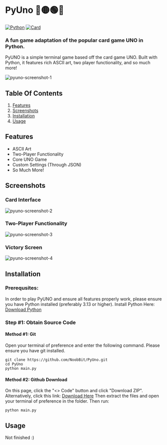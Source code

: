 # PyUno 🔴🟡🟢🔵
[![Python](https://img.shields.io/badge/Python-3776AB?logo=python&logoColor=fff)](#) [![Card](https://img.shields.io/badge/game-UNO-red)](#) 
### A fun game adaptation of the popular card game UNO in Python.
PyUNO is a simple terminal game based off the card game UNO. Built with Python, it features rich ASCII art, two player functionality, and so much more!

![pyuno-screenshot-1](https://github.com/user-attachments/assets/c8e571f1-e5ce-48cd-ba2a-97a5d4c79749)

## Table Of Contents
1. [Features](#features)
2. [Screenshots](#screenshots)
3. [Installation](#installation)
4. [Usage](#usage)

## Features
- ASCII Art
- Two-Player Functionality
- Core UNO Game
- Custom Settings (Through JSON)
- So Much More!

## Screenshots
### Card Interface
![pyuno-screenshot-2](https://github.com/user-attachments/assets/2fc4d3b7-c1dc-476b-a9e2-819a7b347107)
### Two-Player Functionality
![pyuno-screenshot-3](https://github.com/user-attachments/assets/2564ff8f-a06e-4fb5-827e-1fd46222fa06)
### Victory Screen
![pyuno-screenshot-4](https://github.com/user-attachments/assets/45ab8cb5-8b36-413f-b716-e506464a5663)

## Installation
### Prerequsites:
In order to play PyUNO and ensure all features properly work, please ensure you have Python installed (preferably 3.13 or higher). Install Python Here: [Download Python](https://www.python.org/downloads/)
### Step #1: Obtain Source Code
#### Method #1: Git
Open your terminal of preference and enter the following command. Please ensure you have git installed.
```
git clone https://github.com/NoobBit/PyUno.git
cd PyUno
python main.py
```
#### Method #2: Github Download
On this page, click the "<> Code" button and click "Download ZIP". Alternatively, click this link: [Download Here](https://github.com/NoobBit/PyUno/archive/refs/heads/main.zip)
Then extract the files and open your terminal of preference in the folder. Then run:
```
python main.py
```

## Usage
Not finished :)
